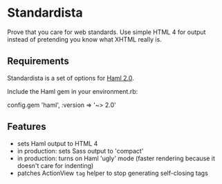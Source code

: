 Standardista
============
Prove that you care for web standards. Use simple HTML 4 for output instead of pretending you know what XHTML really is.

Requirements
------------
Standardista is a set of options for [Haml 2.0](http://nex-3.com/posts/76-haml-2-0).

Include the Haml gem in your environment.rb:

  config.gem 'haml', :version => '~> 2.0'
  
Features
--------
* sets Haml output to HTML 4
* in production: sets Sass output to 'compact'
* in production: turns on Haml 'ugly' mode (faster rendering because it doesn't care for indenting)
* patches ActionView `tag` helper to stop generating self-closing tags
